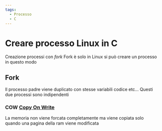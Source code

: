 ```yaml
---
tags:
  - Processo
  - C
---
```

# Creare processo Linux in C
Creazione processi con *fork*
Fork è solo in Linux si può creare un processo in questo modo
## Fork
Il processo padre viene duplicato con stesse variabili codice etc... Questi due processi sono indipendenti
### COW [Copy On Write](https://it.wikipedia.org/wiki/Copy-on-write)
La memoria non viene forcata completamente ma viene copiata solo quando una pagina della ram viene modificata